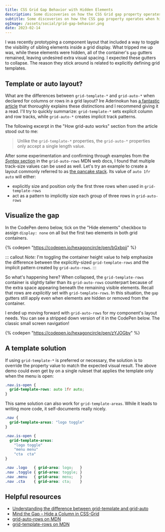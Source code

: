 ```yaml
---
title: CSS Grid Gap Behavior with Hidden Elements
description: Some discoveries on how the CSS Grid gap property operates when hiding items in grid-template and grid-auto layouts.
subtitle: Some discoveries on how the CSS gap property operates when hiding items in grid-template & grid-auto layouts
ogImage: /assets/social/grid-gap-behavior.png
date: 2023-02-14
---
```


I was recently prototyping a component layout that included a way to toggle the visibility of sibling elements inside a grid display. What tripped me up was, while these elements were hidden, all of the container's `gap` gutters remained, leaving undesired extra visual spacing. I expected these gutters to collapse. The reason they stick around is related to explicitly defining grid templates.

## Template or auto layout?

What are the differences between `grid-template-*` and `grid-auto-*` when declared for columns or rows in a grid layout? Ire Aderinokun has [a fantastic article](https://bitsofco.de/understanding-the-difference-between-grid-template-and-grid-auto/) that thoroughly explains these distinctions and I recommend giving it a read. I'll try to quickly summarize: `grid-template-*` sets explicit column and row tracks, while `grid-auto-*` creates implicit track patterns.

The following excerpt in the "How grid-auto works" section from the article stood out to me:

> Unlike the `grid-template-*` properties, the `grid-auto-*` properties only accept a single length value.

After some experimentation and confirming through examples from the [_Syntax_ section](https://developer.mozilla.org/en-US/docs/Web/CSS/grid-auto-rows#syntax) in the `grid-auto-rows` MDN web docs, I found that multiple track-size values can be used as well. Let's try an example to create a layout commonly referred to as [the pancake stack](https://web.dev/patterns/layout/pancake-stack/). Its value of `auto 1fr auto` will either:

- explicitly size and position only the first three rows when used in `grid-template-rows`
- act as a pattern to implicitly size each group of three rows in `grid-auto-rows`

## Visualize the gap

In the CodePen demo below, tick on the "Hide elements" checkbox to assign `display: none` on all but the first two elements in both grid containers.

{% codepen "https://codepen.io/hexagoncircle/pen/bGxbpjj" %}

::: callout
_Note:_ I'm toggling the container height value to help emphasize the difference between the explicitly-sized `grid-template-rows` and the implicit pattern created by `grid-auto-rows`.
:::

So what's happening here? When collapsed, the `grid-template-rows` container is slightly taller than its `grid-auto-rows` counterpart because of the extra space appearing beneath the remaining visible elements. Recall that rows are _explicitly_ set with `grid-template-rows`. In this situation, the `gap` gutters still apply even when elements are hidden or removed from the container.

I ended up moving forward with `grid-auto-rows` for my component's layout needs. You can see a stripped down version of it in the CodePen below. The classic small screen navigation!

{% codepen "https://codepen.io/hexagoncircle/pen/zYJOGbv" %}

## A template solution

If using `grid-template-*` is preferred or necessary, the solution is to override the property value to match the expected visual result. The above demo could even get by on a single ruleset that applies the template only when the menu is open:

```css
.nav.is-open {
  grid-template-rows: auto 1fr auto;
}
```

This same solution can also work for `grid-template-areas`. While it leads to writing more code, it self-documents really nicely.

```css
.nav {
  grid-template-areas: "logo toggle"
}

.nav.is-open {
  grid-template-areas: 
    "logo toggle"
    "menu menu"
    "cta  cta"
}

.nav .logo   { grid-area: logo;   }
.nav .toggle { grid-area: toggle; }
.nav .menu   { grid-area: menu;   }
.nav .cta    { grid-area: cta;    }

```

## Helpful resources

- [Understanding the difference between grid-template and grid-auto](https://bitsofco.de/understanding-the-difference-between-grid-template-and-grid-auto/)
- [Mind the Gap – Hide a Column in CSS-Grid](https://marcus-obst.de/blog/mid-the-gap-hide-a-column-in-css-grid)
- [grid-auto-rows on MDN](https://developer.mozilla.org/en-US/docs/Web/CSS/grid-auto-rows)
- [grid-template-rows on MDN](https://developer.mozilla.org/en-US/docs/Web/CSS/grid-template-rows)
